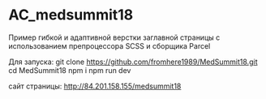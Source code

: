 # AC_medsummit18

Пример гибкой и адаптивной верстки заглавной страницы
с использованием препроцессора SCSS и сборщика Parcel

Для запуска:
git clone https://github.com/fromhere1989/MedSummit18.git
cd MedSummit18
npm i
npm run dev

сайт страницы: http://84.201.158.155/medsummit18
